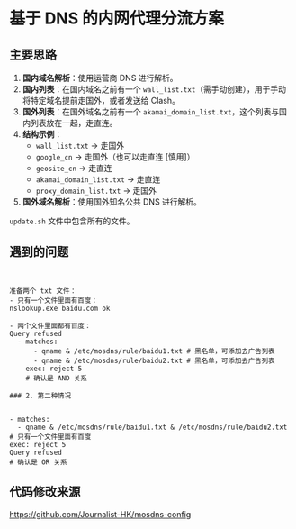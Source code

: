# 基于 DNS 的内网代理分流方案

## 主要思路

1. **国内域名解析**：使用运营商 DNS 进行解析。
2. **国内列表**：在国内域名之前有一个 `wall_list.txt`（需手动创建），用于手动将特定域名提前走国外，或者发送给 Clash。
3. **国外列表**：在国外域名之前有一个 `akamai_domain_list.txt`，这个列表与国内列表放在一起，走直连。
4. **结构示例**：
   - `wall_list.txt` → 走国外
   - `google_cn` → 走国外（也可以走直连 [慎用]）
   - `geosite_cn` → 走直连
   - `akamai_domain_list.txt` → 走直连
   - `proxy_domain_list.txt` → 走国外
5. **国外域名解析**：使用国外知名公共 DNS 进行解析。
   
`update.sh` 文件中包含所有的文件。

## 遇到的问题

  ``` 1. qanme 写法


准备两个 txt 文件：
- 只有一个文件里面有百度：
  nslookup.exe baidu.com ok

- 两个文件里面都有百度：
  Query refused
    - matches:
        - qname & /etc/mosdns/rule/baidu1.txt # 黑名单，可添加去广告列表
        - qname & /etc/mosdns/rule/baidu2.txt # 黑名单，可添加去广告列表  
      exec: reject 5
      # 确认是 AND 关系

### 2. 第二种情况


- matches:
    - qname & /etc/mosdns/rule/baidu1.txt & /etc/mosdns/rule/baidu2.txt # 只有一个文件里面有百度
  exec: reject 5
  Query refused
  # 确认是 OR 关系
  ```
## 代码修改来源
  https://github.com/Journalist-HK/mosdns-config
